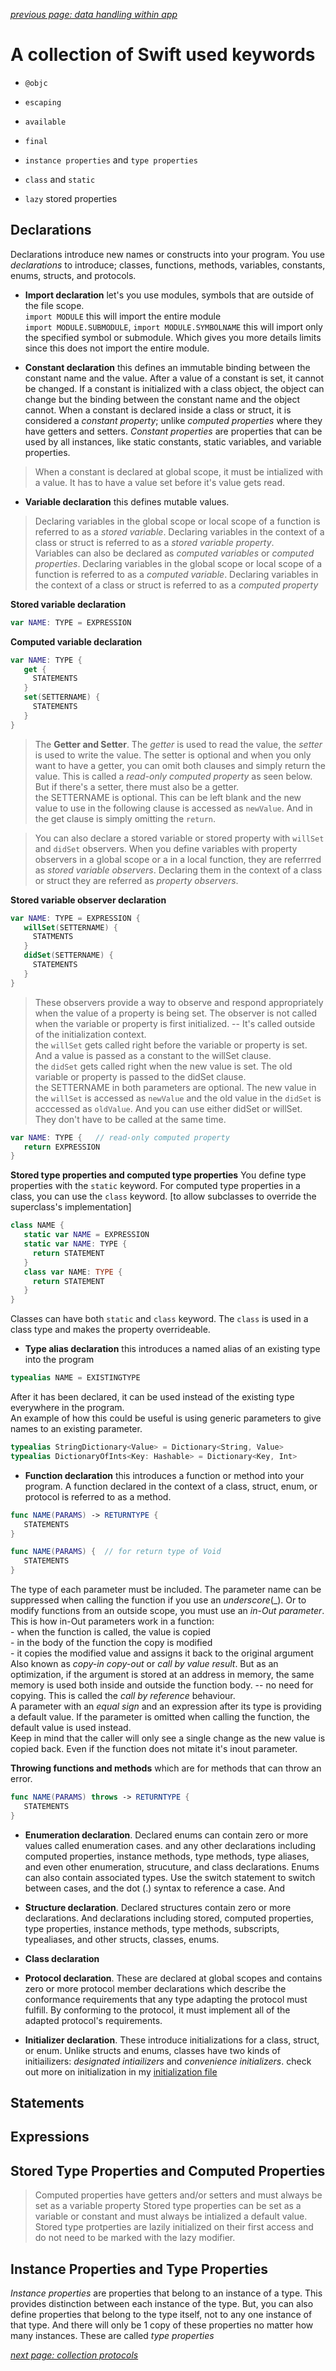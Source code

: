 *[previous page: data handling within app](https://github.com/RinniSwift/Computer-Science-with-iOS/blob/main/dataHandling.md)*

# A collection of Swift used keywords

- `@objc`
- `escaping`
- `available`
- `final`

- `instance properties` and `type properties`
- `class` and `static`
- `lazy` stored properties


## Declarations
Declarations introduce new names or constructs into your program. You use *declarations* to introduce; classes, functions, methods, variables, constants, enums, structs, and protocols.

- **Import declaration** let's you use modules, symbols that are outside of the file scope.\
`import MODULE` this will import the entire module\
`import MODULE.SUBMODULE`, `import MODULE.SYMBOLNAME` this will import only the specified symbol or submodule. Which gives you more details limits since this does not import the entire module.

- **Constant declaration** this defines an immutable binding between the constant name and the value. After a value of a constant is set, it cannot be changed. If a constant is initialized with a class object, the object can change but the binding between the constant name and the object cannot. When a constant is declared inside a class or struct, it is considered a *constant property*; unlike *computed properties* where they have getters and setters. *Constant properties* are properties that can be used by all instances, like static constants, static variables, and variable properties.

> When a constant is declared at global scope, it must be intialized with a value. It has to have a value set before it's value gets read.

- **Variable declaration** this defines mutable values. 

> Declaring variables in the global scope or local scope of a function is referred to as a *stored variable*. Declaring variables in the context of a class or struct is referred to as a *stored variable property*.\
> Variables can also be declared as *computed variables* or *computed properties*. Declaring variables in the global scope or local scope of a function is referred to as a *computed variable*. Declaring variables in the context of a class or struct is referred to as a *computed property*

**Stored variable declaration**
```swift
var NAME: TYPE = EXPRESSION
```

**Computed variable declaration**
```swift
var NAME: TYPE {
   get {
     STATEMENTS
   }
   set(SETTERNAME) {
     STATEMENTS
   }
}
```

> The **Getter and Setter**. The *getter* is used to read the value, the *setter* is used to write the value. The setter is optional and when you only want to have a getter, you can omit both clauses and simply return the value. This is called a *read-only computed property* as seen below. But if there's a setter, there must also be a getter.\
> the SETTERNAME is optional. This can be left blank and the new value to use in the following clause is accessed as `newValue`. And in the get clause is simply omitting the `return`.

> You can also declare a stored variable or stored property with `willSet` and `didSet` observers. When you define variables with property observers in a global scope or a in a local function, they are referrred as *stored variable observers*. Declaring them in the context of a class or struct they are referred as *property observers*.

**Stored variable observer declaration**
```swift
var NAME: TYPE = EXPRESSION {
   willSet(SETTERNAME) {
     STATMENTS
   }
   didSet(SETTERNAME) {
     STATEMENTS
   }
}
```

> These observers provide a way to observe and respond appropriately when the value of a property is being set. The observer is not called when the variable or property is first initialized. -- It's called outside of the initialization context.\
> the `willSet` gets called right before the variable or property is set. And a value is passed as a constant to the willSet clause.\
> the `didSet` gets called right when the new value is set. The old variable or property is passed to the didSet clause.\
> the SETTERNAME in both parameters are optional. The new value in the `willSet` is accessed as `newValue` and the old value in the `didSet` is acccessed as `oldValue`. And you can use either didSet or willSet. They don't have to be called at the same time.

```swift
var NAME: TYPE {   // read-only computed property
   return EXPRESSION
}
```

**Stored type properties and computed type properties**
You define type properties with the `static` keyword. For computed type properties in a class, you can use the `class` keyword. [to allow subclasses to override the superclass's implementation]

```swift
class NAME {
   static var NAME = EXPRESSION
   static var NAME: TYPE {
     return STATEMENT
   }
   class var NAME: TYPE {
     return STATEMENT
   }
}
```
Classes can have both `static` and `class` keyword. The `class` is used in a class type and makes the property overrideable.

- **Type alias declaration** this introduces a named alias of an existing type into the program

```swift
typealias NAME = EXISTINGTYPE
```
After it has been declared, it can be used instead of the existing type everywhere in the program.\
An example of how this could be useful is using generic parameters to give names to an existing parameter.

```swift
typealias StringDictionary<Value> = Dictionary<String, Value>
typealias DictionaryOfInts<Key: Hashable> = Dictionary<Key, Int>
```

- **Function declaration** this introduces a function or method into your program. A function declared in the context of a class, struct, enum, or protocol is referred to as a method.

```swift
func NAME(PARAMS) -> RETURNTYPE {
   STATEMENTS
}

func NAME(PARAMS) {  // for return type of Void
   STATEMENTS
}
```
The type of each parameter must be included. The parameter name can be suppressed when calling the function if you use an *underscore*(_). Or to modify functions from an outside scope, you must use an *in-Out parameter*. \
This is how in-Out parameters work in a function:\
    - when the function is called, the value is copied\
    - in the body of the function the copy is modified\
    - it copies the modified value and assigns it back to the original argument\
Also known as *copy-in copy-out* or *call by value result*. But as an optimization, if the argument is stored at an address in memory, the same memory is used both inside and outside the function body. -- no need for copying. This is called the *call by reference* behaviour.\
A parameter with an *equal sign* and an expression after its type is providing a default value. If the parameter is omitted when calling the function, the default value is used instead.\
Keep in mind that the caller will only see a single change as the new value is copied back. Even if the function does not mitate it's inout parameter.

**Throwing functions and methods** which are for methods that can throw an error.

```swift
func NAME(PARAMS) throws -> RETURNTYPE {
   STATEMENTS
}
```

- **Enumeration declaration**. Declared enums can contain zero or more values called enumeration cases. and any other declarations including computed properties, instance methods, type methods, type aliases, and even other enumeration, strucuture, and class declarations. Enums can also contain associated types. Use the switch statement to switch between cases, and the dot (.) syntax to reference a case. And 

- **Structure declaration**. Declared structures contain zero or more declarations. And declarations including stored, computed properties, type properties, instance methods, type methods, subscripts, typealiases, and other structs, classes, enums.

- **Class declaration**
- **Protocol declaration**. These are declared at global scopes and contains zero or more protocol member declarations which describe the conformance requirements that any type adapting the protocol must fulfill. By conforming to the protocol, it must implement all of the adapted protocol's requirements.
- **Initializer declaration**. These introduce initializations for a class, struct, or enum. Unlike structs and enums, classes have two kinds of initiailizers: *designated intiailizers* and *convenience initializers*. check out more on initialization in my [initialization file](https://github.com/RinniSwift/iOS/blob/master/Initializers.md)



## Statements

## Expressions


## Stored Type Properties and Computed Properties
> Computed properties have getters and/or setters and must always be set as a variable property
> Stored type properties can be set as a variable or constant and must always be intialized a default value.
> Stored type protperties are lazily initialized on their first access and do not need to be marked with the lazy modifier.

## Instance Properties and Type Properties
*Instance properties* are properties that belong to an instance of a type. This provides distinction between each instance of the type. But, you can also define properties that belong to the type itself, not to any one instance of that type. And there will only be 1 copy of these properties no matter how many instances. These are called *type properties*

*[next page: collection protocols](https://github.com/RinniSwift/Computer-Science-with-iOS/blob/main/collectionProtocols.md)*
